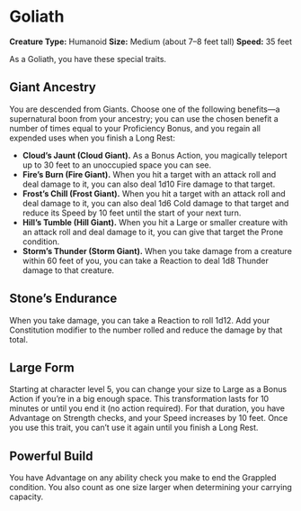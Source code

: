 # Goliath

**Creature Type:** Humanoid
**Size:** Medium (about 7–8 feet tall)
**Speed:** 35 feet

As a Goliath, you have these special traits.

## Giant Ancestry
You are descended from Giants. Choose one of the following benefits—a supernatural boon from your ancestry; you can use the chosen benefit a number of times equal to your Proficiency Bonus, and you regain all expended uses when you finish a Long Rest:

*   **Cloud’s Jaunt (Cloud Giant).** As a Bonus Action, you magically teleport up to 30 feet to an unoccupied space you can see.
*   **Fire’s Burn (Fire Giant).** When you hit a target with an attack roll and deal damage to it, you can also deal 1d10 Fire damage to that target.
*   **Frost’s Chill (Frost Giant).** When you hit a target with an attack roll and deal damage to it, you can also deal 1d6 Cold damage to that target and reduce its Speed by 10 feet until the start of your next turn.
*   **Hill’s Tumble (Hill Giant).** When you hit a Large or smaller creature with an attack roll and deal damage to it, you can give that target the Prone condition.
*   **Storm’s Thunder (Storm Giant).** When you take damage from a creature within 60 feet of you, you can take a Reaction to deal 1d8 Thunder damage to that creature.

## Stone’s Endurance
When you take damage, you can take a Reaction to roll 1d12. Add your Constitution modifier to the number rolled and reduce the damage by that total.

## Large Form
Starting at character level 5, you can change your size to Large as a Bonus Action if you’re in a big enough space. This transformation lasts for 10 minutes or until you end it (no action required). For that duration, you have Advantage on Strength checks, and your Speed increases by 10 feet. Once you use this trait, you can’t use it again until you finish a Long Rest.

## Powerful Build
You have Advantage on any ability check you make to end the Grappled condition. You also count as one size larger when determining your carrying capacity.